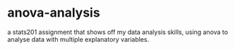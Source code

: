 # anova-analysis

a stats201 assignment that shows off my data analysis skills, using anova to analyse data with multiple explanatory variables.
